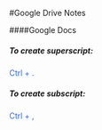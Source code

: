 #Google Drive Notes

####Google Docs
##### To create superscript:
<span style="color: #3366ff;">
		Ctrl + .
	</span>

##### To create subscript:
<span style="color: #3366ff;">
		Ctrl + ,
	</span>
